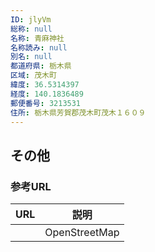 ```yaml
---
ID: jlyVm
総称: null
名称: 青麻神社
名称読み: null
別名: null
都道府県: 栃木県
区域: 茂木町
緯度: 36.5314397
経度: 140.1836489
郵便番号: 3213531
住所: 栃木県芳賀郡茂木町茂木１６０９
---
```


## その他

### 参考URL

| URL | 説明          |
| --- | ------------- |
|     | OpenStreetMap |
